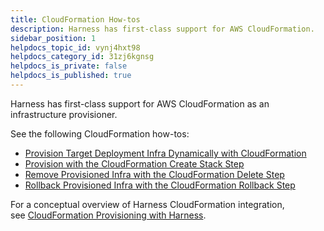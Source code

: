 ```yaml
---
title: CloudFormation How-tos
description: Harness has first-class support for AWS CloudFormation.
sidebar_position: 1
helpdocs_topic_id: vynj4hxt98
helpdocs_category_id: 31zj6kgnsg
helpdocs_is_private: false
helpdocs_is_published: true
---
```


Harness has first-class support for AWS CloudFormation as an infrastructure provisioner.

See the following CloudFormation how-tos:

* [Provision Target Deployment Infra Dynamically with CloudFormation](../../cd-infrastructure/cloudformation-infra/provision-target-deployment-infra-dynamically-with-cloud-formation.md)
* [Provision with the CloudFormation Create Stack Step](provision-with-the-cloud-formation-create-stack-step.md)
* [Remove Provisioned Infra with the CloudFormation Delete Step](remove-provisioned-infra-with-the-cloud-formation-delete-step.md)
* [Rollback Provisioned Infra with the CloudFormation Rollback Step](rollback-provisioned-infra-with-the-cloud-formation-rollback-step.md)

For a conceptual overview of Harness CloudFormation integration, see [CloudFormation Provisioning with Harness](cloud-formation-provisioning-with-harness.md).

